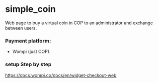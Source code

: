 # simple_coin
Web page to buy a virtual coin in COP to an administrator and exchange between users.  

### Payment platform:
- Wompi (just COP).

### setup Step by step
https://docs.wompi.co/docs/en/widget-checkout-web


